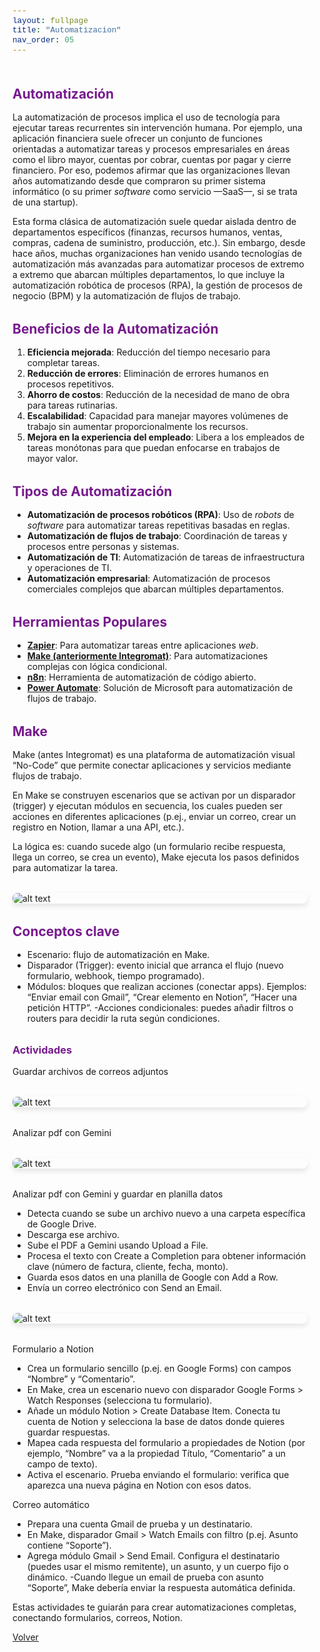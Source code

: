 ```yaml
---
layout: fullpage
title: "Automatizacion"
nav_order: 05
---
```


<html lang="es">
<head>
    <meta charset="UTF-8">
    <meta name="viewport" content="width=device-width, initial-scale=1.0">
    <title>Automatizacion</title>
    <link href="https://cdn.jsdelivr.net/npm/bootstrap@5.3.0/dist/css/bootstrap.min.css" rel="stylesheet">
    <link rel="stylesheet" href="https://cdn.jsdelivr.net/npm/bootstrap-icons@1.10.0/font/bootstrap-icons.css">
    <style>
        :root {
            --primary: #761a8d;
            --primary-light: #8e3ea5;
            --primary-dark: #5a0f6e;
        }
        body {
            padding-top: 2rem;
            padding-bottom: 2rem;
        }
        .content {
            max-width: 800px;
            margin: 0 auto;
            padding: 0 1rem;
        }
        h1, h2, h3, h4, h5, h6 {
            color: var(--primary);
            margin-top: 2rem;
            margin-bottom: 1rem;
        }
        img {
            max-width: 100%;
            height: auto;
            display: block;
            margin: 2rem auto;
            border-radius: 8px;
            box-shadow: 0 4px 8px rgba(0,0,0,0.1);
        }
        table {
            width: 100%;
            margin: 2rem 0;
            border-collapse: collapse;
        }
        th, td {
            padding: 0.75rem;
            border: 1px solid #dee2e6;
            text-align: left;
        }
        th {
            background-color: #f8f9fa;
            font-weight: 600;
        }
        pre {
            background-color: #f8f9fa;
            padding: 1rem;
            border-radius: 4px;
            overflow-x: auto;
        }
        code {
            font-family: 'Courier New', Courier, monospace;
            background-color: #f8f9fa;
            padding: 0.2rem 0.4rem;
            border-radius: 3px;
            font-size: 0.9em;
        }
        blockquote {
            border-left: 4px solid var(--primary);
            padding-left: 1rem;
            margin-left: 0;
            color: #6c757d;
            font-style: italic;
        }
        .btn-back {
            margin-top: 2rem;
        }
    </style>
</head>
<body>
    <div class="container">
        <div class="content">
            <h2 id="automatizacion">Automatización</h2>
<p>La automatización de procesos implica el uso de tecnología para ejecutar tareas recurrentes sin intervención humana. Por ejemplo, una aplicación financiera suele ofrecer un conjunto de funciones orientadas a automatizar tareas y procesos empresariales en áreas como el libro mayor, cuentas por cobrar, cuentas por pagar y cierre financiero. Por eso, podemos afirmar que las organizaciones llevan años automatizando desde que compraron su primer sistema informático (o su primer <em>software</em> como servicio —SaaS—, si se trata de una startup).</p>
<p>Esta forma clásica de automatización suele quedar aislada dentro de departamentos específicos (finanzas, recursos humanos, ventas, compras, cadena de suministro, producción, etc.). Sin embargo, desde hace años, muchas organizaciones han venido usando tecnologías de automatización más avanzadas para automatizar procesos de extremo a extremo que abarcan múltiples departamentos, lo que incluye la automatización robótica de procesos (RPA), la gestión de procesos de negocio (BPM) y la automatización de flujos de trabajo.</p>
<h2 id="beneficios-de-la-automatizacion">Beneficios de la Automatización</h2>
<ol>
<li><strong>Eficiencia mejorada</strong>: Reducción del tiempo necesario para completar tareas.</li>
<li><strong>Reducción de errores</strong>: Eliminación de errores humanos en procesos repetitivos.</li>
<li><strong>Ahorro de costos</strong>: Reducción de la necesidad de mano de obra para tareas rutinarias.</li>
<li><strong>Escalabilidad</strong>: Capacidad para manejar mayores volúmenes de trabajo sin aumentar proporcionalmente los recursos.</li>
<li><strong>Mejora en la experiencia del empleado</strong>: Libera a los empleados de tareas monótonas para que puedan enfocarse en trabajos de mayor valor.</li>
</ol>
<h2 id="tipos-de-automatizacion">Tipos de Automatización</h2>
<ul>
<li><strong>Automatización de procesos robóticos (RPA)</strong>: Uso de <em>robots</em> de <em>software</em> para automatizar tareas repetitivas basadas en reglas.</li>
<li><strong>Automatización de flujos de trabajo</strong>: Coordinación de tareas y procesos entre personas y sistemas.</li>
<li><strong>Automatización de TI</strong>: Automatización de tareas de infraestructura y operaciones de TI.</li>
<li><strong>Automatización empresarial</strong>: Automatización de procesos comerciales complejos que abarcan múltiples departamentos.</li>
</ul>
<h2 id="herramientas-populares">Herramientas Populares</h2>
<ul>
<li><strong><a href="https://zapier.com/"> Zapier</a></strong>: Para automatizar tareas entre aplicaciones <em>web</em>.</li>
<li><strong><a href="https://www.integromat.com/">Make (anteriormente Integromat)</a></strong>: Para automatizaciones complejas con lógica condicional.</li>
<li><strong><a href="https://n8n.io/">n8n</a></strong>: Herramienta de automatización de código abierto.</li>
<li><strong><a href="https://flow.microsoft.com/">Power Automate</a></strong>: Solución de Microsoft para automatización de flujos de trabajo.</li>
</ul>
<h2 id="make">Make</h2>
<p>Make (antes Integromat) es una plataforma de automatización visual “No-Code” que permite conectar aplicaciones y servicios mediante flujos de trabajo. </p>
<p>En Make se construyen escenarios que se activan por un disparador (trigger) y ejecutan módulos en secuencia, los cuales pueden ser acciones en diferentes aplicaciones (p.ej., enviar un correo, crear un registro en Notion, llamar a una API, etc.).</p>
<p>La lógica es: cuando sucede algo (un formulario recibe respuesta, llega un correo, se crea un evento), Make ejecuta los pasos definidos para automatizar la tarea.</p>
<p><img alt="alt text" src="{{ site.baseurl }}/assets/images/05_a.png"></p>
<h2 id="conceptos-clave">Conceptos clave</h2>
<ul>
<li>Escenario: flujo de automatización en Make.</li>
<li>Disparador (Trigger): evento inicial que arranca el flujo (nuevo formulario, webhook, tiempo programado).</li>
<li>Módulos: bloques que realizan acciones (conectar apps). Ejemplos: “Enviar email con Gmail”, “Crear elemento en Notion”, “Hacer una petición HTTP”.
-Acciones condicionales: puedes añadir filtros o routers para decidir la ruta según condiciones.</li>
</ul>
<h3 id="actividades">Actividades</h3>
<p>Guardar archivos de correos adjuntos</p>
<p><img alt="alt text" src="{{ site.baseurl }}/assets/images/04_Correo.png"></p>
<p>Analizar pdf con Gemini</p>
<p><img alt="alt text" src="{{ site.baseurl }}/assets/images/04_GmalDrive.png"></p>
<p>Analizar pdf con Gemini y guardar en planilla datos</p>
<ul>
<li>Detecta cuando se sube un archivo nuevo a una carpeta específica de Google Drive.</li>
<li>Descarga ese archivo.</li>
<li>Sube el PDF a Gemini usando Upload a File.</li>
<li>Procesa el texto con Create a Completion para obtener información clave (número de factura, cliente, fecha, monto).</li>
<li>Guarda esos datos en una planilla de Google con Add a Row.</li>
<li>Envía un correo electrónico con Send an Email.</li>
</ul>
<p><img alt="alt text" src="{{ site.baseurl }}/assets/images/04_GeminiSheeysGmail.png"></p>
<p>Formulario a Notion</p>
<ul>
<li>Crea un formulario sencillo (p.ej. en Google Forms) con campos “Nombre” y “Comentario”.</li>
<li>En Make, crea un escenario nuevo con disparador Google Forms &gt; Watch Responses (selecciona tu formulario).</li>
<li>Añade un módulo Notion &gt; Create Database Item. Conecta tu cuenta de Notion y selecciona la base de datos donde quieres guardar respuestas.</li>
<li>Mapea cada respuesta del formulario a propiedades de Notion (por ejemplo, “Nombre” va a la propiedad Título, “Comentario” a un campo de texto).</li>
<li>Activa el escenario. Prueba enviando el formulario: verifica que aparezca una nueva página en Notion con esos datos.</li>
</ul>
<p>Correo automático</p>
<ul>
<li>Prepara una cuenta Gmail de prueba y un destinatario.</li>
<li>En Make, disparador Gmail &gt; Watch Emails con filtro (p.ej. Asunto contiene “Soporte”).</li>
<li>Agrega módulo Gmail &gt; Send Email. Configura el destinatario (puedes usar el mismo remitente), un asunto, y un cuerpo fijo o dinámico.
-Cuando llegue un email de prueba con asunto “Soporte”, Make debería enviar la respuesta automática definida.</li>
</ul>
<p>Estas actividades te guiarán para crear automatizaciones completas, conectando formularios, correos, Notion.</p>
            <div class="d-grid gap-2 d-md-flex justify-content-md-end mt-4">
                <a href="javascript:history.back()" class="btn btn-outline-primary btn-back">
                    <i class="bi bi-arrow-left me-2"></i>Volver
                </a>
            </div>
        </div>
    </div>
    <script src="https://cdn.jsdelivr.net/npm/bootstrap@5.3.0/dist/js/bootstrap.bundle.min.js"></script>
</body>
</html>
